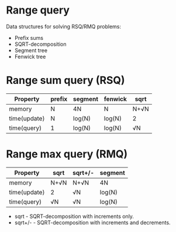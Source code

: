# Range query

Data structures for solving RSQ/RMQ problems:

  - Prefix sums
  - SQRT-decomposition
  - Segment tree
  - Fenwick tree

# Range sum query (RSQ)

|  Property    | prefix | segment | fenwick | sqrt |
| ------------ | ------ | ------- | ------- | ---- |
| memory       |    N   |    4N   |    N    | N+√N |
| time(update) |    N   |  log(N) |  log(N) |   2  |
| time(query)  |    1   |  log(N) |  log(N) |  √N  |

# Range max query (RMQ)

|  Property    | sqrt | sqrt+/- | segment |
| ------------ | ---- | ------- | ------- |
| memory       | N+√N |  N+√N   |    4N   |
| time(update) |   2  |   √N    |  log(N) |
| time(query)  |  √N  |   √N    |  log(N) |

  - sqrt - SQRT-decomposition with increments only.
  - sqrt+/- - SQRT-decomposition with increments and decrements.
